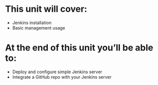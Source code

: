 # This unit will cover:

- Jenkins installation
- Basic management usage

# At the end of this unit you’ll be able to:

- Deploy and configure simple Jenkins server
- Integrate a GitHub repo with your Jenkins server 